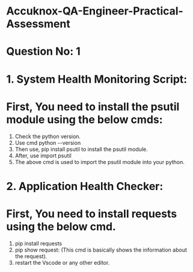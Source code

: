 # Accuknox-QA-Engineer-Practical-Assessment
# Question No: 1
# 1. System Health Monitoring Script:
# First, You need to install the psutil module using the below cmds: 
1. Check the python version.
2. Use cmd python --version
3. Then use, pip install psutil to install the psutil module.
4. After, use import psutil
5. The above cmd is used to import the psutil module into your python.

# 2. Application Health Checker:
# First, You need to install requests using the below cmd.
1. pip install requests
2. pip show request: (This cmd is basically shows the information about the request).
3. restart the Vscode or any other editor.
   
